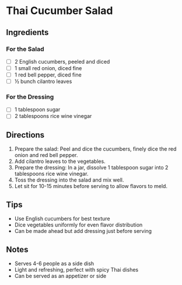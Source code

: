 # Thai Cucumber Salad

## Ingredients

### For the Salad
- [ ] 2 English cucumbers, peeled and diced
- [ ] 1 small red onion, diced fine
- [ ] 1 red bell pepper, diced fine
- [ ] ½ bunch cilantro leaves

### For the Dressing
- [ ] 1 tablespoon sugar
- [ ] 2 tablespoons rice wine vinegar

## Directions
1. Prepare the salad: Peel and dice the cucumbers, finely dice the red onion and red bell pepper.
2. Add cilantro leaves to the vegetables.
3. Prepare the dressing: In a jar, dissolve 1 tablespoon sugar into 2 tablespoons rice wine vinegar.
4. Toss the dressing into the salad and mix well.
5. Let sit for 10-15 minutes before serving to allow flavors to meld.

## Tips
- Use English cucumbers for best texture
- Dice vegetables uniformly for even flavor distribution
- Can be made ahead but add dressing just before serving

## Notes
- Serves 4-6 people as a side dish
- Light and refreshing, perfect with spicy Thai dishes
- Can be served as an appetizer or side